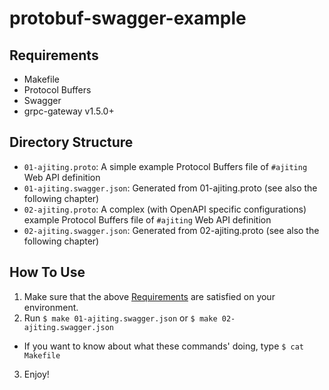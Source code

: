 # protobuf-swagger-example

## Requirements

* Makefile
* Protocol Buffers
* Swagger
* grpc-gateway v1.5.0+

## Directory Structure

* `01-ajiting.proto`: A simple example Protocol Buffers file of `#ajiting` Web API definition
* `01-ajiting.swagger.json`: Generated from 01-ajiting.proto (see also the following chapter)
* `02-ajiting.proto`: A complex (with OpenAPI specific configurations) example Protocol Buffers file of `#ajiting` Web API definition
* `02-ajiting.swagger.json`: Generated from 02-ajiting.proto (see also the following chapter)

## How To Use

1. Make sure that the above [Requirements](#requirements) are satisfied on your environment.
2. Run `$ make 01-ajiting.swagger.json` or `$ make 02-ajiting.swagger.json`
  * If you want to know about what these commands' doing, type `$ cat Makefile`
3. Enjoy!
